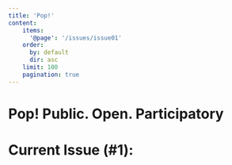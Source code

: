 ```yaml
---
title: 'Pop!'
content:
    items:
      '@page': '/issues/issue01'
    order:
      by: default
      dir: asc
    limit: 100
    pagination: true
---
```


# Pop! Public. Open. Participatory

# Current Issue (#1):

